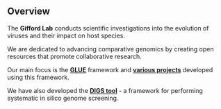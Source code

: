 ## Overview

The **Gifford Lab** conducts scientific investigations into the evolution of viruses and their impact on host species.

We are dedicated to advancing comparative genomics by creating open resources that promote collaborative research. 

Our main focus is the **[GLUE](https://github.com/giffordlabcvr/gluetools/wiki/)** framework and **[various projects](https://github.com/giffordlabcvr/gluetools/wiki/Gifford-Lab-GLUE-Projects)** developed using this framework.

We have also developed the **[DIGS tool](https://github.com/giffordlabcvr/DIGS-tool)** - a framework for performing systematic in silico genome screening.
